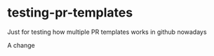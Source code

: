 # testing-pr-templates
Just for testing how multiple PR templates works in github nowadays

A change
